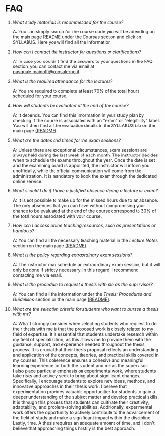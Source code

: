 # **FAQ**  

1. *What study materials is recommended for the course?*

   A: You can simply search for the course code you will be attending on the main page [README](/README.md) under the *Courses* section and click on SYLLABUS. Here you will find all the information.

2. *How can I contact the instructor for questions or clarifications?*

   A: In case you couldn't find the answers to your questions in the FAQ section, you can contact me via email at pasquale.mainolfi@consalerno.it.

3. *What is the required attendance for the lectures?*

   A: You are required to complete at least 70% of the total hours scheduled for your course.

4. *How will students be evaluated at the end of the course?*

   A: It depends. You can find this information in your study plan by checking if the course is associated with an "exam" or "elegibility" label. You will then find all the evaluation details in the SYLLABUS tab on the main page [(README)](/README.md).

5. *What are the dates and times for the exam sessions?*

   A: Unless there are exceptional circumstances, exam sessions are always held during the last week of each month. The instructor decides when to schedule the exams throughout the year. Once the date is set and the examining board is appointed, the instructor will inform you unofficially, while the official communication will come from the administration. It is mandatory to book the exam through the dedicated online service.

6. *What should I do if I have a justified absence during a lecture or exam?*

   A: It is not possible to make up for the missed hours due to an absence. The only absences that you can have without compromising your chance to be evaluated at the end of the course correspond to 30% of the total hours associated with your course.

7. *How can I access online teaching resources, such as presentations or handouts?*

   A: You can find all the necessary teaching material in the *Lecture Notes* section on the main page [(README)](/README.md).

8. *What is the policy regarding extraordinary exam sessions?*

   A: The instructor may schedule an extraordinary exam session, but it will only be done if strictly necessary. In this regard, I recommend contacting me via email.

9. *What is the procedure to request a thesis with me as the supervisor?*

   A: You can find all the information under the *Thesis: Procedures and Guidelines* section on the main page [(README)](/README.md).

10. *What are the selection criteria for students who want to pursue a thesis with me?*

    A: What I strongly consider when selecting students who request to do their thesis with me is that the proposed work is closely related to my field of expertise. It is essential that students undertake research within my field of specialization, as this allows me to provide them with the guidance, support, and experience needed throughout the thesis process. It is crucial that their thesis proposal reflects an understanding and application of the concepts, theories, and practical skills covered in my courses. This coherence ensures a cohesive and meaningful learning experience for both the student and me as the supervisor.  
    I also place particular emphasis on experimental work, where students take risks and actively seek to bring about significant changes. Specifically, I encourage students to explore new ideas, methods, and innovative approaches in their thesis work. I believe that experimentation provides valuable opportunities for students to gain a deeper understanding of the subject matter and develop practical skills. It is through this process that students can cultivate their creativity, adaptability, and problem-solving abilities. Additionally, experimental work offers the opportunity to actively contribute to the advancement of the field of study and make a significant impact within the discipline.  
    Lastly, time. A thesis requires an adequate amount of time, and I don't believe that approaching things hastily is the best approach.


